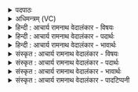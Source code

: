 <details><summary>पदपाठः</summary>

पु꣣रूरु꣡णा꣢। पु꣣रु। उरु꣡णा꣢। चि꣣त्। हि꣢। अ꣡स्ति꣢꣯। अ꣡वः꣢꣯। नू꣣न꣢म्। वा꣣म्। वरुण। मि꣡त्र꣢꣯। मि। त्र꣢। व꣡ꣳसि꣢꣯। वा꣣म्। सुमति꣢म्। सु꣣। मति꣢म्। ९८५।
</details>

<details><summary>अधिमन्त्रम् (VC)</summary>

- मित्रावरुणौ
- उरुचक्रिरात्रेयः
- गायत्री
- षड्जः
</details>

<details><summary>हिन्दी : आचार्य रामनाथ वेदालंकार - विषयः</summary>

प्रथम मन्त्र में मित्र और वरुण की स्तुति है।
</details>

<details><summary>हिन्दी : आचार्य रामनाथ वेदालंकार - पदार्थः</summary>

पदार्थान्वयभाषाः -  हे(मित्र वरुण)परमात्मा और जीवात्मा,राष्ट्रपति और प्रधानमन्त्री,अध्यापक और उपदेशक,प्राण-अपान! (वाम्)तुम्हारी(अवः)रक्षा(नूनम्)निश्चय ही(पुरूरुणा चित् हि)अतिशय विशाल(अस्ति)है। इसलिए मैं(वाम्)तुम्हारी(सुमतिम्)अनुग्रह-बुद्धि को(वंसि)भजूँ ॥१॥
</details>

<details><summary>हिन्दी : आचार्य रामनाथ वेदालंकार - भावार्थः</summary>

भावार्थभाषाः -  परमात्मा-जीवात्मा,राष्ट्रपति-प्रधानमन्त्री,अध्यापक-उपदेशक और प्राण-अपान की सुरक्षा पाकर शारीरिक,आत्मिक तथा सामाजिक दृष्टि से हम अति उन्नत हो सकते हैं ॥१॥
</details>

<details><summary>संस्कृत : आचार्य रामनाथ वेदालंकार - विषयः</summary>

तत्रादौ मित्रावरुणौ स्तौति।
</details>

<details><summary>संस्कृत : आचार्य रामनाथ वेदालंकार - पदार्थः</summary>

पदार्थान्वयभाषाः -  हे(मित्र वरुण)मित्रावरुणौ परमात्मजीवात्मानौ राष्ट्रपतिप्रधानमन्त्रिणौ,अध्यापकोपदेशकौ,प्राणापानौ वा! (वाम्)युवयोः(अवः)रक्षणम्(नूनम्)निश्चयेन(पुरूरुणा चित् हि)पुरूरुणम् एव,अतिशयेन विशालं खलु।[पुरूरुणम् इति प्राप्ते ‘सुपां सुलुक्०’ अ० ७।१।३९ इत्यनेन सोराकारादेशः] (अस्ति)वर्तते। अतः,अहम्(वाम्)युवयोः(सुमतिम्)अनुग्रहबुद्धिम्(वंसि)संभजेयम्।[वन संभक्तौ,उत्तमैकवचने छान्दसं रूपम्]॥१॥२
</details>

<details><summary>संस्कृत : आचार्य रामनाथ वेदालंकार - भावार्थः</summary>

भावार्थभाषाः -  परमात्मजीवात्मनो राष्ट्रपतिप्रधानमन्त्रिणोरध्यापकोपदेशकयोः प्राणापानयोश्च सुरक्षां प्राप्य दैहिकात्मिकसामाजिकदृष्ट्या वयमत्युन्नता भवितुं शक्नुमः ॥१॥
</details>

<details><summary>संस्कृत : आचार्य रामनाथ वेदालंकार - पादटिप्पनी</summary>

टिप्पणी:   १. ऋ० ५।७०।१। २. ऋग्भाष्ये दयानन्दर्षिर्मन्त्रमेतं राजपुरुषविषये व्याख्यातवान्।
</details>